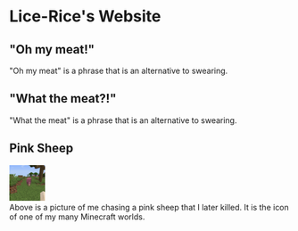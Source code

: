 # Lice-Rice's Website
## "Oh my meat!"
"Oh my meat" is a phrase that is an alternative to swearing.
<br>
## "What the meat?!"
"What the meat" is a phrase that is an alternative to swearing.
<br>
## Pink Sheep
<img src="https://github.com/Lice-Rice/Lice-Rice.github.io/raw/main/icon.png"><br>
Above is a picture of me chasing a pink sheep that I later killed. It is the icon of one of my many Minecraft worlds.
